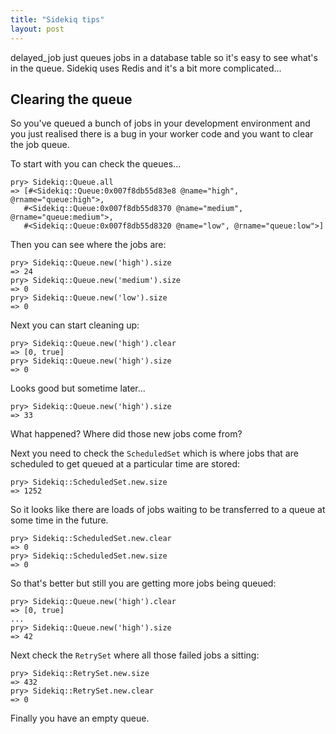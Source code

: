 ```yaml
---
title: "Sidekiq tips"
layout: post
---
```


delayed_job just queues jobs in a database table so it's easy to see
what's in the queue. Sidekiq uses Redis and it's a bit more
complicated...

## Clearing the queue

So you've queued a bunch of jobs in your development environment and you
just realised there is a bug in your worker code and you want to clear
the job queue.

To start with you can check the queues...

    pry> Sidekiq::Queue.all
    => [#<Sidekiq::Queue:0x007f8db55d83e8 @name="high", @rname="queue:high">,
       #<Sidekiq::Queue:0x007f8db55d8370 @name="medium", @rname="queue:medium">,
       #<Sidekiq::Queue:0x007f8db55d8320 @name="low", @rname="queue:low">]

Then you can see where the jobs are:

    pry> Sidekiq::Queue.new('high').size
    => 24
    pry> Sidekiq::Queue.new('medium').size
    => 0
    pry> Sidekiq::Queue.new('low').size
    => 0

Next you can start cleaning up:

    pry> Sidekiq::Queue.new('high').clear
    => [0, true]
    pry> Sidekiq::Queue.new('high').size
    => 0

Looks good but sometime later...

    pry> Sidekiq::Queue.new('high').size
    => 33

What happened? Where did those new jobs come from?

Next you need to check the `ScheduledSet` which is where jobs that are
scheduled to get queued at a particular time are stored:

    pry> Sidekiq::ScheduledSet.new.size
    => 1252

So it looks like there are loads of jobs waiting to be transferred to a
queue at some time in the future.

    pry> Sidekiq::ScheduledSet.new.clear
    => 0
    pry> Sidekiq::ScheduledSet.new.size
    => 0

So that's better but still you are getting more jobs being queued:

    pry> Sidekiq::Queue.new('high').clear
    => [0, true]
    ...
    pry> Sidekiq::Queue.new('high').size
    => 42

Next check the `RetrySet` where all those failed jobs a sitting:

    pry> Sidekiq::RetrySet.new.size
    => 432
    pry> Sidekiq::RetrySet.new.clear
    => 0

Finally you have an empty queue.
